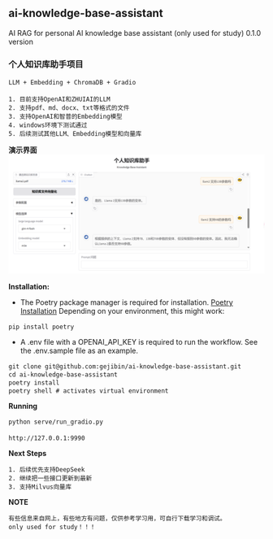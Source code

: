 ## ai-knowledge-base-assistant
AI RAG for personal AI knowledge base assistant (only used for study)
0.1.0 version
### 个人知识库助手项目
```
LLM + Embedding + ChromaDB + Gradio

1. 目前支持OpenAI和ZHUIAI的LLM
2. 支持pdf、md、docx、txt等格式的文件
3. 支持OpenAI和智普的Embedding模型
4. windows环境下测试通过
5. 后续测试其他LLM、Embedding模型和向量库
```
**演示界面**
![问答演示界面](./figures/QA.png)

**Installation:**
- The Poetry package manager is required for installation. [Poetry Installation](https://python-poetry.org/docs/#installation) Depending on your environment, this might work:

```
pip install poetry
```

- A .env file with a OPENAI_API_KEY is required to run the workflow. See the .env.sample file as an example.

```
git clone git@github.com:gejibin/ai-knowledge-base-assistant.git
cd ai-knowledge-base-assistant
poetry install
poetry shell # activates virtual environment
```

**Running**

```
python serve/run_gradio.py

http://127.0.0.1:9990

```

**Next Steps**
```
1. 后续优先支持DeepSeek
2. 继续把一些接口更新到最新
3. 支持Milvus向量库
```

**NOTE**
```
有些信息来自网上，有些地方有问题，仅供参考学习用，可自行下载学习和调试。
only used for study！！！
```